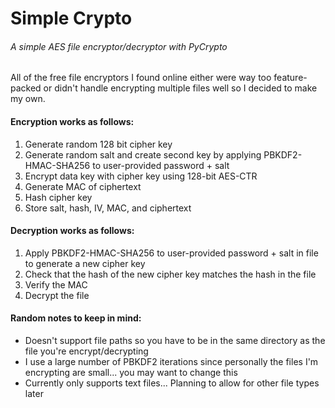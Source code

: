 # Simple Crypto
###### A simple AES file encryptor/decryptor with PyCrypto

All of the free file encryptors I found online either were way too feature-packed or didn't handle encrypting multiple files well so I decided to make my own.  

#### Encryption works as follows:  
1. Generate random 128 bit cipher key
2. Generate random salt and create second key by applying PBKDF2-HMAC-SHA256 to user-provided password + salt
3. Encrypt data key with cipher key using 128-bit AES-CTR
4. Generate MAC of ciphertext
5. Hash cipher key 
6. Store salt, hash, IV, MAC, and ciphertext

#### Decryption works as follows:
1. Apply PBKDF2-HMAC-SHA256 to user-provided password + salt in file to generate a new cipher key
2. Check that the hash of the new cipher key matches the hash in the file
3. Verify the MAC
4. Decrypt the file

#### Random notes to keep in mind:
* Doesn't support file paths so you have to be in the same directory as the file you're encrypt/decrypting
* I use a large number of PBKDF2 iterations since personally the files I'm encrypting are small... you may want to change this
* Currently only supports text files... Planning to allow for other file types
  later
